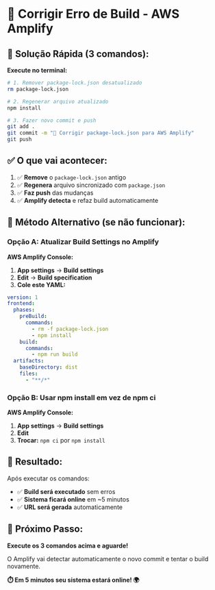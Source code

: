 # 🔧 Corrigir Erro de Build - AWS Amplify

## 🎯 **Solução Rápida (3 comandos):**

**Execute no terminal:**

```bash
# 1. Remover package-lock.json desatualizado
rm package-lock.json

# 2. Regenerar arquivo atualizado
npm install

# 3. Fazer novo commit e push
git add .
git commit -m "🔧 Corrigir package-lock.json para AWS Amplify"
git push
```

## ✅ **O que vai acontecer:**

1. ✅ **Remove** o `package-lock.json` antigo
2. ✅ **Regenera** arquivo sincronizado com `package.json`
3. ✅ **Faz push** das mudanças
4. ✅ **Amplify detecta** e refaz build automaticamente

## 🔄 **Método Alternativo (se não funcionar):**

### Opção A: Atualizar Build Settings no Amplify

**AWS Amplify Console:**

1. **App settings** → **Build settings**
2. **Edit** → **Build specification**
3. **Cole este YAML:**

```yaml
version: 1
frontend:
  phases:
    preBuild:
      commands:
        - rm -f package-lock.json
        - npm install
    build:
      commands:
        - npm run build
  artifacts:
    baseDirectory: dist
    files:
      - "**/*"
```

### Opção B: Usar npm install em vez de npm ci

**AWS Amplify Console:**

1. **App settings** → **Build settings**
2. **Edit**
3. **Trocar:** `npm ci` por `npm install`

## 🎉 **Resultado:**

Após executar os comandos:

- ✅ **Build será executado** sem erros
- ✅ **Sistema ficará online** em ~5 minutos
- ✅ **URL será gerada** automaticamente

## 🚀 **Próximo Passo:**

**Execute os 3 comandos acima e aguarde!**

O Amplify vai detectar automaticamente o novo commit e tentar o build novamente.

**⏱️ Em 5 minutos seu sistema estará online! 🌍**
